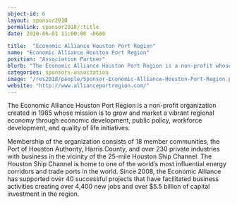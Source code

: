 ```yaml
---
object-id: 6
layout: sponsor2018
permalink: sponsor2018/:title
date: 2010-06-01 11:00:00 -0600

title:  "Economic Alliance Houston Port Region"
name: "Economic Alliance Houston Port Region"
position: "Association Partner"
blurb: "The Economic Alliance Houston Port Region is a non-profit whose mission is to grow and market a vibrant regional economy through economic development, public policy,  workforce development, and quality of life initiatives."
categories: sponsors-association
image: "/res2018/people/Sponsor-Economic-Alliance-Houston-Port-Region.png"
website: "http://www.allianceportregion.com/"
---
```


The Economic Alliance Houston Port Region is a non-profit organization created in 1985 whose mission is to grow and market a vibrant regional economy through economic development, public policy,  workforce development, and quality of life initiatives.

Membership of the organization consists of 18 member communities, the Port of Houston Authority, Harris County, and over 230 private industries with business in the vicinity of the 25-mile Houston Ship Channel. The Houston Ship Channel is home to one of the world’s most influential energy corridors and trade ports in the world. Since 2008, the Economic Alliance has supported over 40 successful projects that have facilitated business activities creating over 4,400 new jobs and over $5.5 billion of capital investment in the region.